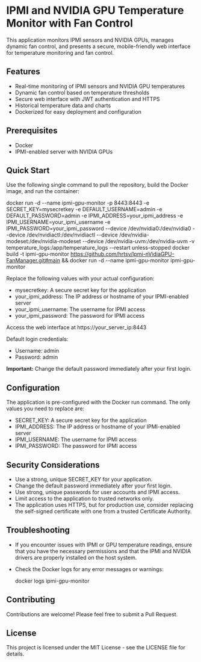 # IPMI and NVIDIA GPU Temperature Monitor with Fan Control

This application monitors IPMI sensors and NVIDIA GPUs, manages dynamic fan control, and presents a secure, mobile-friendly web interface for temperature monitoring and fan control.

## Features

- Real-time monitoring of IPMI sensors and NVIDIA GPU temperatures
- Dynamic fan control based on temperature thresholds
- Secure web interface with JWT authentication and HTTPS
- Historical temperature data and charts
- Dockerized for easy deployment and configuration

## Prerequisites

- Docker
- IPMI-enabled server with NVIDIA GPUs

## Quick Start

Use the following single command to pull the repository, build the Docker image, and run the container:

docker run -d --name ipmi-gpu-monitor -p 8443:8443 -e SECRET_KEY=mysecretkey -e DEFAULT_USERNAME=admin -e DEFAULT_PASSWORD=admin -e IPMI_ADDRESS=your_ipmi_address -e IPMI_USERNAME=your_ipmi_username -e IPMI_PASSWORD=your_ipmi_password --device /dev/nvidia0:/dev/nvidia0 --device /dev/nvidiactl:/dev/nvidiactl --device /dev/nvidia-modeset:/dev/nvidia-modeset --device /dev/nvidia-uvm:/dev/nvidia-uvm -v temperature_logs:/app/temperature_logs --restart unless-stopped docker build -t ipmi-gpu-monitor https://github.com/hrtsv/Ipmi-nVidiaGPU-FanManager.git#main && docker run -d --name ipmi-gpu-monitor ipmi-gpu-monitor

Replace the following values with your actual configuration:
- mysecretkey: A secure secret key for the application
- your_ipmi_address: The IP address or hostname of your IPMI-enabled server
- your_ipmi_username: The username for IPMI access
- your_ipmi_password: The password for IPMI access

Access the web interface at https://your_server_ip:8443

Default login credentials:
- Username: admin
- Password: admin

**Important:** Change the default password immediately after your first login.

## Configuration

The application is pre-configured with the Docker run command. The only values you need to replace are:

- SECRET_KEY: A secure secret key for the application
- IPMI_ADDRESS: The IP address or hostname of your IPMI-enabled server
- IPMI_USERNAME: The username for IPMI access
- IPMI_PASSWORD: The password for IPMI access

## Security Considerations

- Use a strong, unique SECRET_KEY for your application.
- Change the default password immediately after your first login.
- Use strong, unique passwords for user accounts and IPMI access.
- Limit access to the application to trusted networks only.
- The application uses HTTPS, but for production use, consider replacing the self-signed certificate with one from a trusted Certificate Authority.

## Troubleshooting

- If you encounter issues with IPMI or GPU temperature readings, ensure that you have the necessary permissions and that the IPMI and NVIDIA drivers are properly installed on the host system.
- Check the Docker logs for any error messages or warnings:

  docker logs ipmi-gpu-monitor

## Contributing

Contributions are welcome! Please feel free to submit a Pull Request.

## License

This project is licensed under the MIT License - see the LICENSE file for details.
